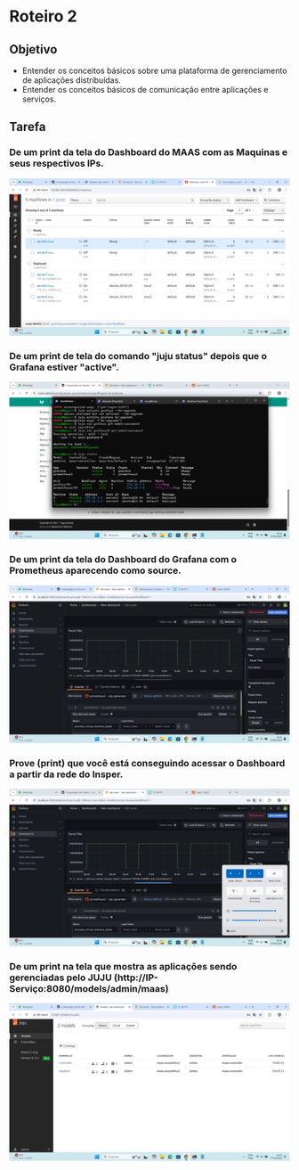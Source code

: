 # Roteiro 2

## Objetivo
- Entender os conceitos básicos sobre uma plataforma de gerenciamento de aplicações distribuídas.
- Entender os conceitos básicos de comunicação entre aplicações e serviços.

## Tarefa
### De um print da tela do Dashboard do MAAS com as Maquinas e seus respectivos IPs.
![Database ativo](./img/maas_ips.jpg)

### De um print de tela do comando "juju status" depois que o Grafana estiver "active".
![Database ativo](./img/juju_status.jpg)

### De um print da tela do Dashboard do Grafana com o Prometheus aparecendo como source.
![Database ativo](./img/grafana_prometheus.jpg)

### Prove (print) que você está conseguindo acessar o Dashboard a partir da rede do Insper.
![Database ativo](./img/dashboard_rede_insper.jpg)

### De um print na tela que mostra as aplicações sendo gerenciadas pelo JUJU (http://IP-Serviço:8080/models/admin/maas)
![Database ativo](./img/aplicacoes_juju.jpg)
